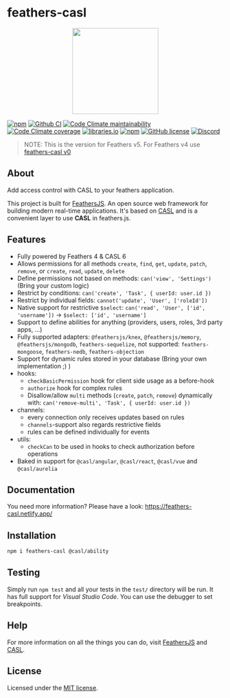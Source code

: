 # feathers-casl

<p align="center">
  <img src="https://feathers-casl.netlify.app/img/logo.svg" width="200">
</p>

[![npm](https://img.shields.io/npm/v/feathers-casl)](https://www.npmjs.com/package/feathers-casl)
[![Github CI](https://github.com/fratzinger/feathers-casl/actions/workflows/node.js.yml/badge.svg)](https://github.com/fratzinger/feathers-casl/actions)
[![Code Climate maintainability](https://img.shields.io/codeclimate/maintainability/fratzinger/feathers-casl)](https://codeclimate.com/github/fratzinger/feathers-casl)
[![Code Climate coverage](https://img.shields.io/codeclimate/coverage/fratzinger/feathers-casl)](https://codeclimate.com/github/fratzinger/feathers-casl)
[![libraries.io](https://img.shields.io/librariesio/release/npm/feathers-casl)](https://libraries.io/npm/feathers-casl)
[![npm](https://img.shields.io/npm/dm/feathers-casl)](https://www.npmjs.com/package/feathers-casl)
[![GitHub license](https://img.shields.io/github/license/fratzinger/feathers-casl)](https://github.com/fratzinger/feathers-casl/blob/main/LICENSE)
[![Discord](https://badgen.net/badge/icon/discord?icon=discord&label)](https://discord.gg/qa8kez8QBx)

> NOTE: This is the version for Feathers v5. For Feathers v4 use [feathers-casl v0](https://github.com/fratzinger/feathers-casl/tree/crow)

## About

Add access control with CASL to your feathers application.

This project is built for [FeathersJS](http://feathersjs.com). An open source web framework for building modern real-time applications.
It's based on [CASL](https://casl.js.org/) and is a convenient layer to use **CASL** in feathers.js.

## Features

- Fully powered by Feathers 4 & CASL 6
- Allows permissions for all methods `create`, `find`, `get`, `update`, `patch`, `remove`, or `create`, `read`, `update`, `delete`
- Define permissions not based on methods: `can('view', 'Settings')` (Bring your custom logic)
- Restrict by conditions: `can('create', 'Task', { userId: user.id })`
- Restrict by individual fields: `cannot('update', 'User', ['roleId'])`
- Native support for restrictive `$select`: `can('read', 'User', ['id', 'username'])` -> `$select: ['id', 'username']`
- Support to define abilities for anything (providers, users, roles, 3rd party apps, ...)
- Fully supported adapters: `@feathersjs/knex`, `@feathersjs/memory`, `@feathersjs/mongodb`, `feathers-sequelize`, not supported: `feathers-mongoose`, `feathers-nedb`, `feathers-objection`
- Support for dynamic rules stored in your database (Bring your own implementation ;) )
- hooks:
  - `checkBasicPermission` hook for client side usage as a before-hook
  - `authorize` hook for complex rules
  - Disallow/allow `multi` methods (`create`, `patch`, `remove`) dynamically with: `can('remove-multi', 'Task', { userId: user.id })`
- channels:
  - every connection only receives updates based on rules
  - `channels`-support also regards restrictive fields
  - rules can be defined individually for events
- utils:
  - `checkCan` to be used in hooks to check authorization before operations
- Baked in support for `@casl/angular`, `@casl/react`, `@casl/vue` and `@casl/aurelia`

## Documentation

You need more information? Please have a look:
https://feathers-casl.netlify.app/

## Installation

```bash
npm i feathers-casl @casl/ability
```

## Testing

Simply run `npm test` and all your tests in the `test/` directory will be run. It has full support for _Visual Studio Code_. You can use the debugger to set breakpoints.

## Help

For more information on all the things you can do, visit [FeathersJS](http://docs.feathersjs.com) and [CASL](https://casl.js.org/v5/en/).

## License

Licensed under the [MIT license](LICENSE).
